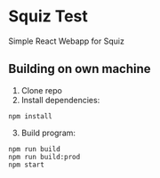 # Squiz Test

Simple React Webapp for Squiz

## Building on own machine 
1. Clone repo
2. Install dependencies:
```
npm install
```
3. Build program:
```
npm run build
npm run build:prod
npm start
```